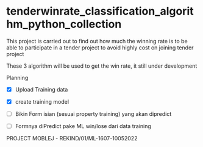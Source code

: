 # tenderwinrate_classification_algorithm_python_collection

This project is carried out to find out how much the winning rate is to be able to participate in a tender project to avoid highly cost on joining tender project

These 3 algorithm will be used to get the win rate, it still under development

Planning

- [x] Upload Training data
- [x] create training model
- [ ] Bikin Form isian (sesuai property training) yang akan dipredict
- [ ] Formnya diPredict pake ML win/lose dari data training


PROJECT MOBLEJ - REKIND/01/ML-1607-10052022
